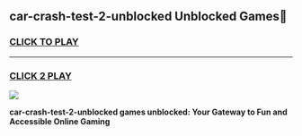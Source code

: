 
## car-crash-test-2-unblocked Unblocked Games👋
<h3>
<a href="https://news.freeplayer.one?title=car-crash-test-2-unblocked&ref=16F">CLICK TO PLAY</a></h3>
<hr>

<h3>
<a href="https://news.freeplayer.one?title=car-crash-test-2-unblocked&ref=16F">CLICK 2 PLAY</a>
  
</h3>

<a href="https://news.freeplayer.one?title=car-crash-test-2-unblocked&ref=16F/"><img src="https://clearcache.store/games.png"></a>


**car-crash-test-2-unblocked games unblocked: Your Gateway to Fun and Accessible Online Gaming**
